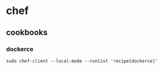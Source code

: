# chef

## cookbooks

### dockerce
```shell
sudo chef-client --local-mode --runlist 'recipe[dockerce]'
```

